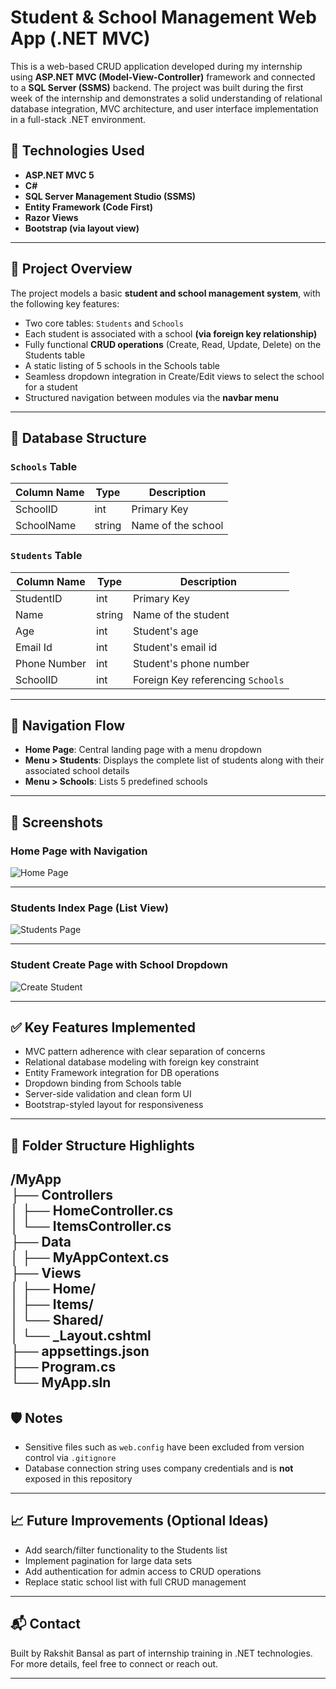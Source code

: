 # Student & School Management Web App (.NET MVC)

This is a web-based CRUD application developed during my internship using **ASP.NET MVC (Model-View-Controller)** framework and connected to a **SQL Server (SSMS)** backend. 
The project was built during the first week of the internship and demonstrates a solid understanding of relational database integration, MVC architecture, and user interface implementation in a full-stack .NET environment.

## 🔧 Technologies Used

- **ASP.NET MVC 5**
- **C#**
- **SQL Server Management Studio (SSMS)**
- **Entity Framework (Code First)**
- **Razor Views**
- **Bootstrap (via layout view)**

---

## 📌 Project Overview

The project models a basic **student and school management system**, with the following key features:

- Two core tables: `Students` and `Schools`
- Each student is associated with a school **(via foreign key relationship)**
- Fully functional **CRUD operations** (Create, Read, Update, Delete) on the Students table
- A static listing of 5 schools in the Schools table
- Seamless dropdown integration in Create/Edit views to select the school for a student
- Structured navigation between modules via the **navbar menu**

---

## 📂 Database Structure

### `Schools` Table

| Column Name  | Type     | Description             |
|--------------|----------|-------------------------|
| SchoolID     | int      | Primary Key             |
| SchoolName   | string   | Name of the school      |

### `Students` Table

| Column Name  | Type     | Description                         |
|--------------|----------|-------------------------------------|
| StudentID    | int      | Primary Key                         |
| Name         | string   | Name of the student                 |
| Age          | int      | Student's age                       |
| Email Id     | int      | Student's email id                  |
| Phone Number | int      | Student's phone number              |
| SchoolID     | int      | Foreign Key referencing `Schools`   |

---

## 🧭 Navigation Flow

- **Home Page**: Central landing page with a menu dropdown
- **Menu > Students**: Displays the complete list of students along with their associated school details
- **Menu > Schools**: Lists 5 predefined schools

---

## 📸 Screenshots



### Home Page with Navigation

![Home Page](screenshots/homepage.png)

---

### Students Index Page (List View)

![Students Page](screenshots/students_index.png)

---

### Student Create Page with School Dropdown

![Create Student](screenshots/create_student.png)

---

## ✅ Key Features Implemented

- MVC pattern adherence with clear separation of concerns
- Relational database modeling with foreign key constraint
- Entity Framework integration for DB operations
- Dropdown binding from Schools table
- Server-side validation and clean form UI
- Bootstrap-styled layout for responsiveness

---

## 📁 Folder Structure Highlights
/MyApp  
├── Controllers  
│ ├── HomeController.cs  
│ └── ItemsController.cs  
├── Data  
│ ├── MyAppContext.cs  
├── Views  
│ ├── Home/  
│ ├── Items/  
│ └── Shared/  
│ └── _Layout.cshtml  
├── appsettings.json  
├── Program.cs  
└── MyApp.sln  
---

## 🛡️ Notes

- Sensitive files such as `web.config` have been excluded from version control via `.gitignore`
- Database connection string uses company credentials and is **not** exposed in this repository

---

## 📈 Future Improvements (Optional Ideas)

- Add search/filter functionality to the Students list
- Implement pagination for large data sets
- Add authentication for admin access to CRUD operations
- Replace static school list with full CRUD management

---

## 📬 Contact

Built by Rakshit Bansal as part of internship training in .NET technologies. For more details, feel free to connect or reach out.

---


